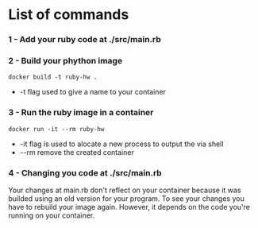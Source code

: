 # List of commands

### 1 - Add your ruby code at ./src/main.rb

### 2 - Build your phython image

```
docker build -t ruby-hw .
```

* -t flag used to give a name to your container

### 3 - Run the ruby image in a container
```
docker run -it --rm ruby-hw
```

* -it flag is used to alocate a new process to output the via shell
* --rm remove the created container

### 4 - Changing you code at ./src/main.rb

Your changes at main.rb don't reflect on your container because it was builded using an old version for your program.
To see your changes you have to rebuild your image again. However, it depends on the code you're running on your container.
